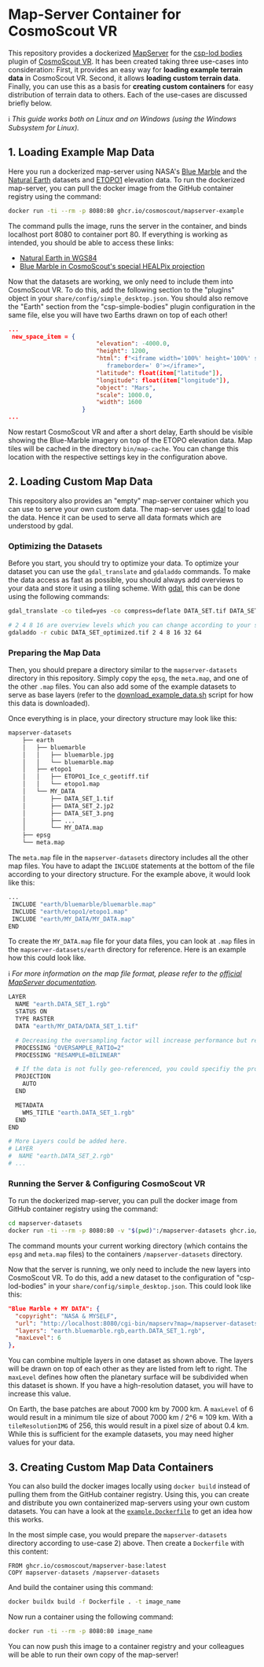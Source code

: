 <!-- 
SPDX-FileCopyrightText: German Aerospace Center (DLR) <cosmoscout@dlr.de>
SPDX-License-Identifier: CC-BY-4.0
 -->

# Map-Server Container for CosmoScout VR

This repository provides a dockerized [MapServer](https://mapserver.org) for the [csp-lod bodies](https://github.com/cosmoscout/cosmoscout-vr/tree/main/plugins/csp-lod-bodies) plugin of [CosmoScout VR](https://github.com/cosmoscout/cosmoscout-vr).
It has been created taking three use-cases into consideration:
First, it provides an easy way for **loading example terrain data** in CosmoScout VR.
Second, it allows **loading custom terrain data**.
Finally, you can use this as a basis for **creating custom containers** for easy distribution of terrain data to others.
Each of the use-cases are discussed briefly below.

:information_source: _This guide works both on Linux and on Windows (using the Windows Subsystem for Linux)._

## 1. Loading Example Map Data

Here you run a dockerized map-server using NASA's [Blue Marble](https://visibleearth.nasa.gov/collection/1484/blue-marble) and the [Natural Earth](https://www.naturalearthdata.com/) datasets and [ETOPO1](https://www.ncei.noaa.gov/products/etopo-global-relief-model) elevation data.
To run the dockerized map-server, you can pull the docker image from the GitHub container registry using the command:

```bash
docker run -ti --rm -p 8080:80 ghcr.io/cosmoscout/mapserver-example
```
The command pulls the image, runs the server in the container, and binds localhost port 8080 to container port 80.
If everything is working as intended, you should be able to access these links: 
* [Natural Earth in WGS84](http://localhost:8080/cgi-bin/mapserv?map=/mapserver-datasets/meta.map&service=wms&version=1.3.0&request=GetMap&layers=earth.naturalearth.rgb&bbox=-90,-180,90,180&width=1600&height=800&crs=epsg:4326&format=pngRGB)
* [Blue Marble in CosmoScout's special HEALPix projection](http://localhost:8080/cgi-bin/mapserv?map=/mapserver-datasets/meta.map&service=wms&version=1.3.0&request=GetMap&layers=earth.bluemarble.rgb&bbox=0,0,5,5&width=800&height=800&crs=epsg:900914&format=pngRGB)

Now that the datasets are working, we only need to include them into CosmoScout VR.
To do this, add the following section to the "plugins" object in your `share/config/simple_desktop.json`.
You should also remove the "Earth" section from the "csp-simple-bodies" plugin configuration in the same file, else you will have two Earths drawn on top of each other!

```json
...
 new_space_item = {
                         "elevation": -4000.0,
                         "height": 1200,
                         "html": f"<iframe width='100%' height='100%' src='file://../share/resources/gui/{item['name']}.html'  
                            frameborder=' 0'></iframe>",
                         "latitude": float(item["latitude"]),
                         "longitude": float(item["longitude"]),
                         "object": "Mars",
                         "scale": 1000.0,
                         "width": 1600
                     }
...
```

Now restart CosmoScout VR and after a short delay, Earth should be visible showing the Blue-Marble imagery on top of the ETOPO elevation data.
Map tiles will be cached in the directory `bin/map-cache`.
You can change this location with the respective settings key in the configuration above. 


## 2. Loading Custom Map Data

This repository also provides an "empty" map-server container which you can use to serve your own custom data.
The map-server uses [gdal](https://gdal.org/) to load the data.
Hence it can be used to serve all data formats which are understood by gdal.

### Optimizing the Datasets

Before you start, you should try to optimize your data.
To optimize your dataset you can use the `gdal_translate` and `gdaladdo` commands.
To make the data access as fast as possible, you should always add overviews to your data and store it using a tiling scheme.
With [gdal](https://gdal.org/), this can be done using the following commands:

```bash
gdal_translate -co tiled=yes -co compress=deflate DATA_SET.tif DATA_SET_optimized.tif

# 2 4 8 16 are overview levels which you can change according to your specific requirement.
gdaladdo -r cubic DATA_SET_optimized.tif 2 4 8 16 32 64
```

### Preparing the Map Data

Then, you should prepare a directory similar to the `mapserver-datasets` directory in this repository.
Simply copy the `epsg`, the `meta.map`, and one of the other `.map` files.
You can also add some of the example datasets to serve as base layers (refer to the [download_example_data.sh](download_example_data.sh) script for how this data is downloaded).

Once everything is in place, your directory structure may look like this:

```bash
mapserver-datasets
    ├── earth
    │   ├── bluemarble
    │   │   ├── bluemarble.jpg
    │   │   └── bluemarble.map
    │   ├── etopo1
    │   │   ├── ETOPO1_Ice_c_geotiff.tif
    │   │   └── etopo1.map
    │   └── MY_DATA
    │       ├── DATA_SET_1.tif
    │       ├── DATA_SET_2.jp2
    │       ├── DATA_SET_3.png
    │       ├── ...
    │       └── MY_DATA.map
    ├── epsg
    └── meta.map
```

The `meta.map` file in the `mapserver-datasets` directory includes all the other map files.
You have to adapt the `INCLUDE` statements at the bottom of the file according to your directory structure.
For the example above, it would look like this:

```bash
...
 INCLUDE "earth/bluemarble/bluemarble.map"
 INCLUDE "earth/etopo1/etopo1.map"
 INCLUDE "earth/MY_DATA/MY_DATA.map"
END
```
To create the `MY_DATA.map` file for your data files, you can look at `.map` files in the `mapserver-datasets/earth` directory for reference.
Here is an example how this could look like.

:information_source: _For more information on the map file format, please refer to the [official MapServer documentation](https://mapserver.org/mapfile/layer.html)._


```bash
LAYER
  NAME "earth.DATA_SET_1.rgb"
  STATUS ON
  TYPE RASTER
  DATA "earth/MY_DATA/DATA_SET_1.tif"

  # Decreasing the oversampling factor will increase performance but reduce quality.
  PROCESSING "OVERSAMPLE_RATIO=2"
  PROCESSING "RESAMPLE=BILINEAR"

  # If the data is not fully geo-referenced, you could specifiy the projection here.
  PROJECTION
    AUTO
  END

  METADATA
    WMS_TITLE "earth.DATA_SET_1.rgb"
  END
END

# More Layers could be added here.
# LAYER
#  NAME "earth.DATA_SET_2.rgb"
# ...
```


### Running the Server & Configuring CosmoScout VR

To run the dockerized map-server, you can pull the docker image from GitHub container registry using the command:

```bash
cd mapserver-datasets
docker run -ti --rm -p 8080:80 -v "$(pwd)":/mapserver-datasets ghcr.io/cosmoscout/mapserver-base
```
The command mounts your current working directory (which contains the `epsg` and `meta.map` files) to the containers `/mapserver-datasets` directory.

Now that the server is running, we only need to include the new layers into CosmoScout VR.
To do this, add a new dataset to the configuration of "csp-lod-bodies" in your `share/config/simple_desktop.json`.
This could look like this:

```json
"Blue Marble + MY DATA": {
  "copyright": "NASA & MYSELF",
  "url": "http://localhost:8080/cgi-bin/mapserv?map=/mapserver-datasets/meta.map&service=wms",
  "layers": "earth.bluemarble.rgb,earth.DATA_SET_1.rgb",
  "maxLevel": 6
},
```

You can combine multiple layers in one dataset as shown above.
The layers will be drawn on top of each other as they are listed from left to right.
The `maxLevel` defines how often the planetary surface will be subdivided when this dataset is shown.
If you have a high-resolution dataset, you will have to increase this value.

On Earth, the base patches are about 7000 km by 7000 km.
A `maxLevel` of 6 would result in a minimum tile size of about 7000 km / 2^6 ≈ 109 km.
With a `tileResolutionIMG` of 256, this would result in a pixel size of about 0.4 km.
While this is sufficient for the example datasets, you may need higher values for your data.


## 3. Creating Custom Map Data Containers

You can also build the docker images locally using `docker build` instead of pulling them from the GitHub container registry.
Using this, you can create and distribute you own containerized map-servers using your own custom datasets.
You can have a look at the [`example.Dockerfile`](example.Dockerfile) to get an idea how this works.

In the most simple case, you would prepare the `mapserver-datasets` directory according to use-case 2) above.
Then create a `Dockerfile` with this content:

```docker
FROM ghcr.io/cosmoscout/mapserver-base:latest
COPY mapserver-datasets /mapserver-datasets
```

And build the container using this command:

```bash
docker buildx build -f Dockerfile . -t image_name
```

Now run a container using the following command:

```bash
docker run -ti --rm -p 8080:80 image_name
```

You can now push this image to a container registry and your colleagues will be able to run their own copy of the map-server!

